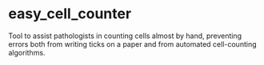 # easy_cell_counter

Tool to assist pathologists in counting cells almost by hand, preventing errors both from writing ticks on a paper and from automated cell-counting algorithms.
